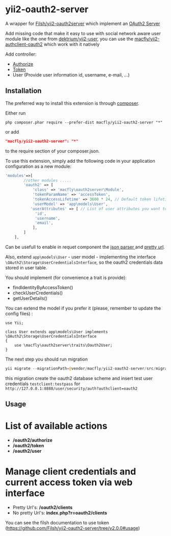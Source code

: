 yii2-oauth2-server
==================

A wrapper for [Filsh/yii2-oauth2server](https://github.com/Filsh/yii2-oauth2-server) which implement an [OAuth2 Server](https://github.com/bshaffer/oauth2-server-php)

Add missing code that make it easy to use with social network aware user module like the one from [dektrium/yii2-user](https://github.com/dektrium/yii2-user), you can use the [macfly/yii2-authclient-oauth2](https://github.com/Marty-Macfly/yii2-authclient-oauth2) which work with it natively

Add controller:

* [Authorize](http://bshaffer.github.io/oauth2-server-php-docs/controllers/authorize/)
* [Token](http://bshaffer.github.io/oauth2-server-php-docs/controllers/token/)
* User (Provide user information id, username, e-mail, ...)

Installation
------------

The preferred way to install this extension is through [composer](http://getcomposer.org/download/).

Either run

```
php composer.phar require --prefer-dist macfly/yii2-oauth2-server "*"
```

or add

```json
"macfly/yii2-oauth2-server": "*"
```

to the require section of your composer.json.

To use this extension,  simply add the following code in your application configuration as a new module:

```php
'modules'=>[
        //other modules .....
        'oauth2' => [
            'class' => 'macfly\oauth2server\Module',
            'tokenParamName' => 'accessToken',
            'tokenAccessLifetime' => 3600 * 24, // Default token lifetime
            'userModel' => 'app\models\User',
           'userAttributes'	=> [ // List of user attributes you want to provide through the /oauth2/user api call
             'id',
             'username',
             'email',
            ],
        ]
    ],
```

Can be usefull to enable in requet component the [json parser ](http://www.yiiframework.com/doc-2.0/guide-rest-quick-start.html#enabling-json-input) and [pretty url](http://www.yiiframework.com/doc-2.0/guide-runtime-routing.html#using-pretty-urls).

Also, extend ```app\models\User``` - user model - implementing the interface ```\OAuth2\Storage\UserCredentialsInterface```, so the oauth2 credentials data stored in user table.

You should implement (for convenience a trait is provide):
- findIdentityByAccessToken()
- checkUserCredentials()
- getUserDetails()

You can extend the model if you prefer it (please, remember to update the config files) :

```
use Yii;

class User extends app\models\User implements \OAuth2\Storage\UserCredentialsInterface
{
	use \macfly\oauth2server\traits\Oauth2User;
}
```

The next step you should run migration

```php
yii migrate --migrationPath=@vendor/macfly/yii2-oauth2-server/src/migrations
```

this migration create the oauth2 database scheme and insert test user credentials ```testclient:testpass``` for ```http://127.0.0.1:8888/user/security/auth?authclient=oauth2```

Usage
-----

# List of available actions

- **/oauth2/authorize**
- **/oauth2/token**
- **/oauth2/user**

# Manage client credentials and current access token via web interface

- Pretty Url's: **/oauth2/clients**
- No pretty Url's: **index.php?r=oauth2/clients**

You can see the filsh documentation to use token (https://github.com/Filsh/yii2-oauth2-server/tree/v2.0.0#usage)
